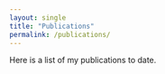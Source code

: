 ```yaml
---
layout: single
title: "Publications"
permalink: /publications/
---
```


Here is a list of my publications to date.
